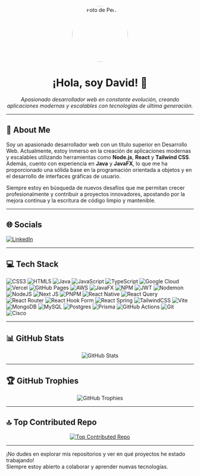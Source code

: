 ﻿<p align="center">
  <a href="https://github.com/DavidSM14">
    <!-- Si tienes una imagen de perfil que quieras mostrar, cámbiala aquí -->
    <img src="https://raw.githubusercontent.com/DavidSM14/DavidSM14/main/tu-imagen-de-perfil.png" alt="Foto de Perfil" width="150" style="border-radius: 50%;">
  </a>
</p>

<h1 align="center">¡Hola, soy David! 👋</h1>
<p align="center">
  <em>Apasionado desarrollador web en constante evolución, creando aplicaciones modernas y escalables con tecnologías de última generación.</em>
</p>

---

## 💫 About Me

Soy un apasionado desarrollador web con un título superior en Desarrollo Web. Actualmente, estoy inmerso en la creación de aplicaciones modernas y escalables utilizando herramientas como **Node.js**, **React** y **Tailwind CSS**. Además, cuento con experiencia en **Java** y **JavaFX**, lo que me ha proporcionado una sólida base en la programación orientada a objetos y en el desarrollo de interfaces gráficas de usuario.

Siempre estoy en búsqueda de nuevos desafíos que me permitan crecer profesionalmente y contribuir a proyectos innovadores, apostando por la mejora continua y la escritura de código limpio y mantenible.

---

## 🌐 Socials

[![LinkedIn](https://img.shields.io/badge/LinkedIn-0A66C2?style=flat&logo=linkedin&logoColor=white)](https://www.linkedin.com/in/david-s%C3%A1nchez-moreno-25b8a9308)

<!-- Agrega más badges de redes sociales si lo deseas:
[![Twitter](https://img.shields.io/badge/Twitter-1DA1F2?style=flat&logo=twitter&logoColor=white)](https://twitter.com/TU_USUARIO)
[![Instagram](https://img.shields.io/badge/Instagram-E4405F?style=flat&logo=instagram&logoColor=white)](https://instagram.com/TU_USUARIO)
etc...
-->

---

## 💻 Tech Stack

<!-- Alineados en la misma línea (se verán uno al lado del otro) -->
![CSS3](https://img.shields.io/badge/CSS3-1572B6?style=flat&logo=css3&logoColor=white)
![HTML5](https://img.shields.io/badge/HTML5-E34F26?style=flat&logo=html5&logoColor=white)
![Java](https://img.shields.io/badge/Java-007396?style=flat&logo=java&logoColor=white)
![JavaScript](https://img.shields.io/badge/JavaScript-F7DF1E?style=flat&logo=javascript&logoColor=black)
![TypeScript](https://img.shields.io/badge/TypeScript-3178C6?style=flat&logo=typescript&logoColor=white)
![Google Cloud](https://img.shields.io/badge/Google%20Cloud-4285F4?style=flat&logo=google-cloud&logoColor=white)
![Vercel](https://img.shields.io/badge/Vercel-000000?style=flat&logo=vercel&logoColor=white)
![GitHub Pages](https://img.shields.io/badge/GitHub%20Pages-222222?style=flat&logo=githubpages&logoColor=white)
![AWS](https://img.shields.io/badge/AWS-232F3E?style=flat&logo=amazon-aws&logoColor=white)
![JavaFX](https://img.shields.io/badge/JavaFX-0085CA?style=flat&logo=java&logoColor=white)
![NPM](https://img.shields.io/badge/NPM-CB3837?style=flat&logo=npm&logoColor=white)
![JWT](https://img.shields.io/badge/JWT-000000?style=flat&logo=JSON%20web%20tokens&logoColor=white)
![Nodemon](https://img.shields.io/badge/Nodemon-76D04B?style=flat&logo=nodemon&logoColor=white)
![NodeJS](https://img.shields.io/badge/Node.js-339933?style=flat&logo=node.js&logoColor=white)
![Next JS](https://img.shields.io/badge/Next-000000?style=flat&logo=next.js&logoColor=white)
![PNPM](https://img.shields.io/badge/PNPM-F69220?style=flat&logo=pnpm&logoColor=white)
![React Native](https://img.shields.io/badge/React%20Native-61DAFB?style=flat&logo=react&logoColor=black)
![React Query](https://img.shields.io/badge/React%20Query-FF4154?style=flat&logo=reactquery&logoColor=white)
![React Router](https://img.shields.io/badge/React%20Router-CA4245?style=flat&logo=react-router&logoColor=white)
![React Hook Form](https://img.shields.io/badge/React%20Hook%20Form-EC5990?style=flat&logo=reacthookform&logoColor=white)
![React Spring](https://img.shields.io/badge/React%20Spring-FF6C37?style=flat&logo=reactspring&logoColor=white)
![TailwindCSS](https://img.shields.io/badge/TailwindCSS-06B6D4?style=flat&logo=tailwindcss&logoColor=white)
![Vite](https://img.shields.io/badge/Vite-646CFF?style=flat&logo=vite&logoColor=white)
![MongoDB](https://img.shields.io/badge/MongoDB-47A248?style=flat&logo=mongodb&logoColor=white)
![MySQL](https://img.shields.io/badge/MySQL-4479A1?style=flat&logo=mysql&logoColor=white)
![Postgres](https://img.shields.io/badge/Postgres-336791?style=flat&logo=postgresql&logoColor=white)
![Prisma](https://img.shields.io/badge/Prisma-2D3748?style=flat&logo=prisma&logoColor=white)
![GitHub Actions](https://img.shields.io/badge/GitHub%20Actions-2088FF?style=flat&logo=githubactions&logoColor=white)
![Git](https://img.shields.io/badge/Git-F05032?style=flat&logo=git&logoColor=white)
![Cisco](https://img.shields.io/badge/Cisco-1BA0D7?style=flat&logo=cisco&logoColor=white)

---

## 📊 GitHub Stats

<p align="center">
  <img src="https://github-readme-stats.vercel.app/api?username=DavidSM14&show_icons=true&theme=radical" alt="GitHub Stats">
</p>

---

## 🏆 GitHub Trophies

<p align="center">
  <img src="https://github-profile-trophy.vercel.app/?username=DavidSM14&theme=onedark" alt="GitHub Trophies">
</p>

---

## 🔝 Top Contributed Repo

<p align="center">
  <a href="https://github.com/DavidSM14/proyectoWebCJMWReactNodejs">
    <img src="https://github-readme-stats.vercel.app/api/pin/?username=DavidSM14&repo=TU_REPOSITORIO_DESTACADO&theme=radical" alt="Top Contributed Repo">
  </a>
</p>

---

¡No dudes en explorar mis repositorios y ver en qué proyectos he estado trabajando!  
Siempre estoy abierto a colaborar y aprender nuevas tecnologías.
